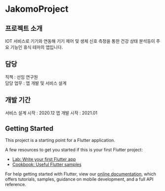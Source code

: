 # JakomoProject  
## 프로젝트 소개  
IOT 서비스로 기기와 연동해 기기 제어 및 생체 신호 측정을 통한 건강 상태 분석등이 주요 기능인 휴식 테마의 앱입니다.  
## 담당  
직책 : 선임 연구원  
담당 업무 : 앱 개발 및 서비스 설계  
## 개발 기간  
서비스 설계 시작 : 2020.12
앱 개발 시작 : 2021.01  
> 
## Getting Started

This project is a starting point for a Flutter application.

A few resources to get you started if this is your first Flutter project:

- [Lab: Write your first Flutter app](https://flutter.dev/docs/get-started/codelab)
- [Cookbook: Useful Flutter samples](https://flutter.dev/docs/cookbook)

For help getting started with Flutter, view our
[online documentation](https://flutter.dev/docs), which offers tutorials,
samples, guidance on mobile development, and a full API reference.
